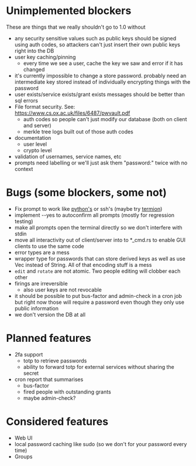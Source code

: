 # Unimplemented blockers

These are things that we really shouldn't go to 1.0 without

* any security sensitive values such as public keys should be signed using auth codes, so attackers can't just insert their own public keys right into the DB
* user key caching/pinning
  - every time we see a user, cache the key we saw and error if it has changed
* it's currently impossible to change a store password. probably need an intermediate key stored instead of individually encrypting things with the password
* user exists/service exists/grant exists messages should be better than sql errors
* File format security. See: https://www.cs.ox.ac.uk/files/6487/pwvault.pdf
  - auth codes so people can't just modify our database (both on client and server)
  - merkle tree logs built out of those auth codes
* documentation
  - user level
  - crypto level
* validation of usernames, service names, etc
* prompts need labelling or we'll just ask them "password:" twice with no context

# Bugs (some blockers, some not)

* Fix prompt to work like [python's](https://svn.python.org/projects/python/tags/r32/Lib/getpass.py) or ssh's (maybe try [termion](https://github.com/ticki/termion/blob/master/src/input.rs))
* implement --yes to autoconfirm all prompts (mostly for regression testing)
* make all prompts open the terminal directly so we don't interfere with stdin
* move all interactivity out of client/server into to *_cmd.rs to enable GUI clients to use the same code
* error types are a mess
* wrapper type for passwords that can store derived keys as well as use Vec<u8> instead of String. All of that encoding stuff is a mess
* `edit` and `rotate` are not atomic. Two people editing will clobber each other
* firings are irreversible
  - also user keys are not revocable
* it should be possible to put bus-factor and admin-check in a cron job but right now those will require a password even though they only use public information
* we don't version the DB at all

# Planned features

* 2fa support
  - totp to retrieve passwords
  - ability to forward totp for external services without sharing the secret
* cron report that summarises
  - bus-factor
  - fired people with outstanding grants
  - maybe admin-check?

# Considered features

* Web UI
* local password caching like sudo (so we don't for your password every time)
* Groups

